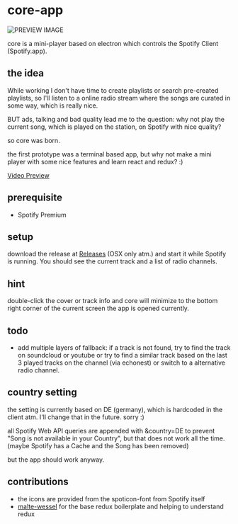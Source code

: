 # core-app

![PREVIEW IMAGE](https://raw.githubusercontent.com/natael/core-app/master/preview.png)

core is a mini-player based on electron which controls the Spotify Client (Spotify.app).

## the idea

While working I don't have time to create playlists or search pre-created playlists,
so I'll listen to a online radio stream where the songs are curated in some way, which is really nice. 

BUT ads, talking and bad quality lead me to the question:
why not play the current song, which is played on the station, on Spotify with nice quality?

so core was born.

the first prototype was a terminal based app, but why not make a mini player with some nice features and learn react and redux? :)

[Video Preview](https://vimeo.com/141940841)


## prerequisite

- Spotify Premium


## setup

download the release at [Releases](https://github.com/natael/core-app/releases) (OSX only atm.) and start it while Spotify is running. You should see the current track and a list of radio channels.


## hint

double-click the cover or track info and core will minimize to the bottom right corner of the current screen the app is opened currently.


## todo

- add multiple layers of fallback: if a track is not found, try to find the track on soundcloud or youtube or try to find a similar track based on the last 3 played tracks on the channel (via echonest) or switch to a alternative radio channel. 


## country setting

the setting is currently based on DE (germany), which is hardcoded in the client atm.
I'll change that in the future. sorry :)

all Spotify Web API queries are appended with &country=DE to prevent "Song is not available in your Country", but that does not work all the time. (maybe Spotify has a Cache and the Song has been removed)

but the app should work anyway.


## contributions

- the icons are provided from the spoticon-font from Spotify itself
- [malte-wessel](https://github.com/malte-wessel) for the base redux boilerplate and helping to understand redux
